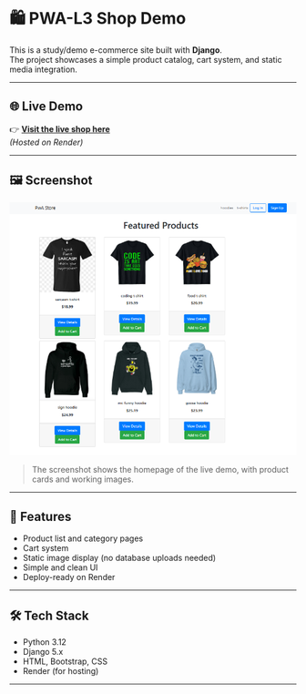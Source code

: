 # 🛍️ PWA-L3 Shop Demo

This is a study/demo e-commerce site built with **Django**.  
The project showcases a simple product catalog, cart system, and static media integration.

---

## 🌐 Live Demo
👉 **[Visit the live shop here](https://pwa-l3.onrender.com/)**  
_(Hosted on Render)_

---

## 🖼️ Screenshot

![Shop Screenshot](pwastore/static/readme/shop_screenshot.png)

> The screenshot shows the homepage of the live demo, with product cards and working images.

---

## 🧩 Features
- Product list and category pages  
- Cart system  
- Static image display (no database uploads needed)  
- Simple and clean UI  
- Deploy-ready on Render  

---

## 🛠️ Tech Stack
- Python 3.12  
- Django 5.x  
- HTML, Bootstrap, CSS  
- Render (for hosting)

---


